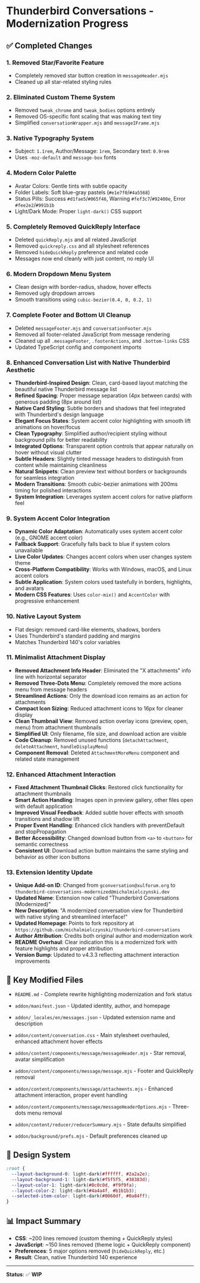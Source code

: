 # Thunderbird Conversations - Modernization Progress

## ✅ Completed Changes

### 1. **Removed Star/Favorite Feature** 
- Completely removed star button creation in `messageHeader.mjs`
- Cleaned up all star-related styling rules

### 2. **Eliminated Custom Theme System**
- Removed `tweak_chrome` and `tweak_bodies` options entirely
- Removed OS-specific font scaling that was making text tiny
- Simplified `conversationWrapper.mjs` and `messageIFrame.mjs`

### 3. **Native Typography System**
- Subject: `1.1rem`, Author/Message: `1rem`, Secondary text: `0.9rem`
- Uses `-moz-default` and `message-box` fonts

### 4. **Modern Color Palette**
- Avatar Colors: Gentle tints with subtle opacity
- Folder Labels: Soft blue-gray pastels (`#e1e7f0`/`#4a5568`)
- Status Pills: Success `#d1fae5`/`#065f46`, Warning `#fef3c7`/`#92400e`, Error `#fee2e2`/`#991b1b`
- Light/Dark Mode: Proper `light-dark()` CSS support

### 5. **Completely Removed QuickReply Interface**
- Deleted `quickReply.mjs` and all related JavaScript
- Removed `quickreply.css` and all stylesheet references
- Removed `hideQuickReply` preference and related code
- Messages now end cleanly with just content, no reply UI

### 6. **Modern Dropdown Menu System**
- Clean design with border-radius, shadow, hover effects
- Removed ugly dropdown arrows
- Smooth transitions using `cubic-bezier(0.4, 0, 0.2, 1)`

### 7. **Complete Footer and Bottom UI Cleanup**
- Deleted `messageFooter.mjs` and `conversationFooter.mjs`
- Removed all footer-related JavaScript from message rendering
- Cleaned up all `.messageFooter`, `.footerActions`, and `.bottom-links` CSS
- Updated TypeScript config and component imports

### 8. **Enhanced Conversation List with Native Thunderbird Aesthetic**

- **Thunderbird-Inspired Design**: Clean, card-based layout matching the beautiful native Thunderbird message list
- **Refined Spacing**: Proper message separation (4px between cards) with generous padding (8px around list)
- **Native Card Styling**: Subtle borders and shadows that feel integrated with Thunderbird's design language
- **Elegant Focus States**: System accent color highlighting with smooth lift animations on hover/focus
- **Clean Typography**: Simplified author/recipient styling without background pills for better readability
- **Integrated Options**: Transparent option controls that appear naturally on hover without visual clutter
- **Subtle Headers**: Slightly tinted message headers to distinguish from content while maintaining cleanliness
- **Natural Snippets**: Clean preview text without borders or backgrounds for seamless integration
- **Modern Transitions**: Smooth cubic-bezier animations with 200ms timing for polished interactions
- **System Integration**: Leverages system accent colors for native platform feel

### 9. **System Accent Color Integration**

- **Dynamic Color Adaptation**: Automatically uses system accent color (e.g., GNOME accent color)
- **Fallback Support**: Gracefully falls back to blue if system colors unavailable
- **Live Color Updates**: Changes accent colors when user changes system theme
- **Cross-Platform Compatibility**: Works with Windows, macOS, and Linux accent colors
- **Subtle Application**: System colors used tastefully in borders, highlights, and avatars
- **Modern CSS Features**: Uses `color-mix()` and `AccentColor` with progressive enhancement

### 10. **Native Layout System**

- Flat design: removed card-like elements, shadows, borders
- Uses Thunderbird's standard padding and margins
- Matches Thunderbird 140's color variables

### 11. **Minimalist Attachment Display**

- **Removed Attachment Info Header**: Eliminated the "X attachments" info line with horizontal separator
- **Removed Three-Dots Menu**: Completely removed the more actions menu from message headers
- **Streamlined Actions**: Only the download icon remains as an action for attachments
- **Compact Icon Sizing**: Reduced attachment icons to 16px for cleaner display
- **Clean Thumbnail View**: Removed action overlay icons (preview, open, menu) from attachment thumbnails
- **Simplified UI**: Only filename, file size, and download action are visible
- **Code Cleanup**: Removed unused functions (`detachAttachment`, `deleteAttachment`, `handleDisplayMenu`)
- **Component Removal**: Deleted `AttachmentMoreMenu` component and related state management

### 12. **Enhanced Attachment Interaction**

- **Fixed Attachment Thumbnail Clicks**: Restored click functionality for attachment thumbnails
- **Smart Action Handling**: Images open in preview gallery, other files open with default application
- **Improved Visual Feedback**: Added subtle hover effects with smooth transitions and shadow lift
- **Proper Event Handling**: Enhanced click handlers with preventDefault and stopPropagation
- **Better Accessibility**: Changed download button from `<a>` to `<button>` for semantic correctness
- **Consistent UI**: Download action button maintains the same styling and behavior as other icon buttons

### 13. **Extension Identity Update**

- **Unique Add-on ID**: Changed from `gconversation@xulforum.org` to `thunderbird-conversations-modernized@michalmielczynski.dev`
- **Updated Name**: Extension now called "Thunderbird Conversations (Modernized)"
- **New Description**: "A modernized conversation view for Thunderbird with native styling and streamlined interface!"
- **Updated Homepage**: Points to fork repository at `https://github.com/michalmielczynski/thunderbird-conversations`
- **Author Attribution**: Credits both original author and modernization work
- **README Overhaul**: Clear indication this is a modernized fork with feature highlights and proper attribution
- **Version Bump**: Updated to v4.3.3 reflecting attachment interaction improvements

## 📁 Key Modified Files

- `README.md` - Complete rewrite highlighting modernization and fork status
- `addon/manifest.json` - Updated identity, author, and homepage
- `addon/_locales/en/messages.json` - Updated extension name and description

- `addon/content/conversation.css` - Main stylesheet overhauled, enhanced attachment hover effects
- `addon/content/components/message/messageHeader.mjs` - Star removal, avatar simplification
- `addon/content/components/message/message.mjs` - Footer and QuickReply removal
- `addon/content/components/message/attachments.mjs` - Enhanced attachment interaction, proper event handling
- `addon/content/components/message/messageHeaderOptions.mjs` - Three-dots menu removal
- `addon/content/reducer/reducerSummary.mjs` - State defaults simplified
- `addon/background/prefs.mjs` - Default preferences cleaned up

## 🎨 Design System

```css
:root {
  --layout-background-0: light-dark(#ffffff, #2a2a2e);
  --layout-background-1: light-dark(#f5f5f5, #38383d);
  --layout-color-1: light-dark(#0c0c0d, #f9f9fa);
  --layout-color-2: light-dark(#4a4a4f, #b1b1b3);
  --selected-item-color: light-dark(#0060df, #0a84ff);
}
```

## 📊 Impact Summary

- **CSS**: ~200 lines removed (custom theming + QuickReply styles)
- **JavaScript**: ~150 lines removed (theme logic + QuickReply component)
- **Preferences**: 5 major options removed (`hideQuickReply`, etc.)
- **Result**: Clean, native Thunderbird 140 experience

---

**Status**: ✅ **WIP**
